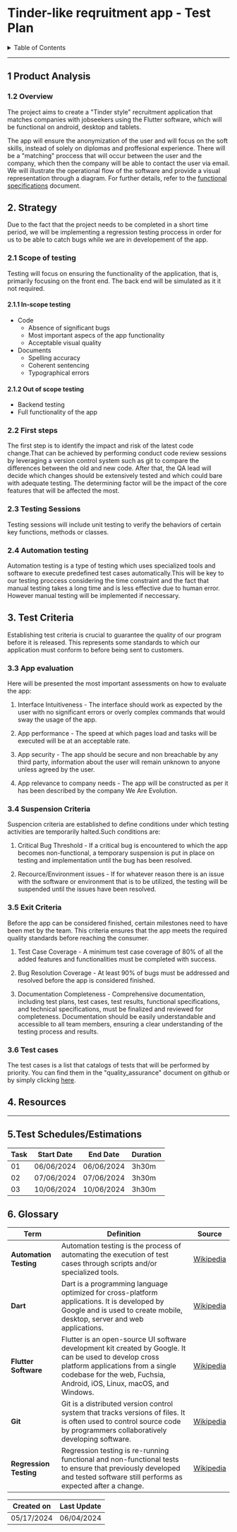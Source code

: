 # Tinder-like reqruitment app - Test Plan

<details>
<summary> Table of Contents </summary>

- [Tinder-like reqruitment app - Test Plan](#Tinder-like-reqruitment-app---Test-Plan)
    - [Product Analysis](#1-product-analysis)
        - [Overview](#12-overview)
    - [Strategy](#2-strategy)
        - [First Steps](#21-first-steps)
        - [Automation testing](#22-automation-testing)
    - [Test Criteria](#3-test-criteria)
        - [App Evaluation](#31-app-evaluation)
        - [Suspension Criteria](#32-suspension-criteria)
        - [Exit Criteria](#33-exit-criteria)
    - [Test Schedules/Estimations](#4test-schedulestimations)
    - [Glossary](#5-glossary)

</details>


---


 
## 1 Product Analysis

### 1.2 Overview

The project aims to create a "Tinder style" recruitment application that 
matches companies with jobseekers using the Flutter software, which will 
be functional on android, desktop and tablets.

The app will ensure the anonymization of the user and will focus on the
soft skills, instead of solely on diplomas and proffesional experience.
There will be a "matching" proccess that will occur between the user and the 
company, which then the company will be able to contact the user via email. We will illustrate the operational flow of the software and provide a visual representation through a diagram. For further details, refer to the [functional specifications](https://github.com/algosup/2023-2024-project-5-flutter-team-8/blob/main/documents/functional_specification/functional_specification.md) document.

## 2. Strategy

Due to the fact that the project needs to be completed in a short time period, we will be implementing a regression testing proccess in order for us to be able to catch bugs while we are in developement of the app. 

### 2.1 Scope of testing

Testing will focus on ensuring the functionality of the application, that is, primarily focusing on the front end. The back end will be simulated as it it not required.

#### 2.1.1 In-scope testing 

- Code
    - Absence of significant bugs
    - Most important aspecs of the app functionality 
    - Acceptable visual quality 
- Documents
    - Spelling accuracy 
    - Coherent sentencing
    - Typographical errors

#### 2.1.2 Out of scope testing

- Backend testing 
- Full functionality of the app 

### 2.2 First steps

The first step is to identify the impact and risk of the latest code change.That can be achieved by performing conduct code review sessions by leveraging a version control system such as git to compare the differences between the old and new code. After that, the QA lead will decide which changes should be extensively tested and which could bare with adequate testing. The determining factor will be the impact of the core features that will be affected the most. 

### 2.3 Testing Sessions 

Testing sessions will include unit testing to verify the behaviors of certain key functions, methods or classes. 

### 2.4 Automation testing 

Automation testing is a type of testing which uses specialized tools and software to execute predefined test cases automatically.This will be key to our testing proccess considering the time constraint and the fact that manual testing takes a long time and is less effective due to human error. However manual testing will be implemented if neccessary.

## 3. Test Criteria

Establishing test criteria is crucial to guarantee the quality of our program before it is released. This represents some standards to which our application must conform to before being sent to customers.

### 3.3 App evaluation

Here will be presented the most important assessments on how to evaluate the app:

1. Interface Intuitiveness - The interface should work as expected by the user with no significant errors or overly complex commands that would sway the usage of the app.

2. App performance - The speed at which pages load and tasks will be executed will be at an acceptable rate.

3. App security - The app should be secure and non breachable by any third party, information about the user will remain unknown to anyone unless agreed by the user.

4. App relevance to company needs - The app will be constructed as per it has been described by the company We Are Evolution.

### 3.4 Suspension Criteria

Suspencion criteria are established to define conditions under which testing activities are temporarily halted.Such conditions are:

1. Critical Bug Threshold - If a critical bug is encountered to which the app becomes non-functional,
    a temporary suspension is put in place on testing and implementation until the bug has been resolved.

2. Recource/Environment issues - If for whatever reason there is an issue with the software or environment 
that is to be utilized, the testing will be suspended until the issues have been resolved.

### 3.5 Exit Criteria 

Before the app can be considered finished, certain milestones need to have been met by the team.
This criteria ensures that the app meets the required quality standards before reaching the consumer.

1. Test Case Coverage - A minimum test case coverage of 80% of all the added features and functionalities must be completed with success.

2. Bug Resolution Coverage - At least 90% of bugs must be addressed and resolved before the app is considered finished.

3. Documentation Completeness - Comprehensive documentation, including test plans, test cases, test results, functional specifications, and technical specifications, must be finalized and reviewed for completeness. Documentation should be easily understandable and accessible to all team members, ensuring a clear understanding of the testing process and results.

### 3.6 Test cases

The test cases is a list that catalogs of tests that will be performed by priority. You can find them in the "quality_assurance" document on github or by simply clicking [here](https://github.com/algosup/2023-2024-project-5-flutter-team-8/blob/main/documents/quality_assurance/test_cases.md).

## 4. Resources

-----

## 5.Test Schedules/Estimations

| Task | Start Date | End Date | Duration |
| ---- | ---------- | -------- | -------- |
| 01 | 06/06/2024 | 06/06/2024 | 3h30m |
| 02 | 07/06/2024 | 07/06/2024 | 3h30m |
| 03 | 10/06/2024 | 10/06/2024 | 3h30m |

## 6. Glossary

| Term | Definition | Source |
| ---- | ---------- | ------ |
| **Automation Testing** | Automation testing is the process of automating the execution of test cases through scripts and/or specialized tools. | [Wikipedia](https://en.wikipedia.org/wiki/Test_automation)
| **Dart** | Dart is a programming language optimized for cross-platform applications. It is developed by Google and is used to create mobile, desktop, server and web applications.| [Wikipedia](https://en.wikipedia.org/wiki/Dart_(programming_language))
| **Flutter Software**| Flutter is an open-source UI software development kit created by Google. It can be used to develop cross platform applications from a single codebase for the web, Fuchsia, Android, iOS, Linux, macOS, and Windows. | [Wikipedia](https://en.wikipedia.org/wiki/Flutter_(software))
| **Git** | Git is a distributed version control system that tracks versions of files. It is often used to control source code by programmers collaboratively developing software. | [Wikipedia](https://en.wikipedia.org/wiki/Git)
| **Regression Testing** | Regression testing is re-running functional and non-functional tests to ensure that previously developed and tested software still performs as expected after a change.   | [Wikipedia](https://en.wikipedia.org/wiki/Regression_testing)    


| Created on | Last Update | 
| ---------- | ---------- |
| 05/17/2024 | 06/04/2024 |